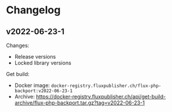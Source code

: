 # Changelog

## v2022-06-23-1

Changes:

- Release versions
- Locked library versions

Get build:

- Docker image: `docker-registry.fluxpublisher.ch/flux-php-backport:v2022-06-23-1`
- Archive: https://docker-registry.fluxpublisher.ch/api/get-build-archive/flux-php-backport.tar.gz?tag=v2022-06-23-1
